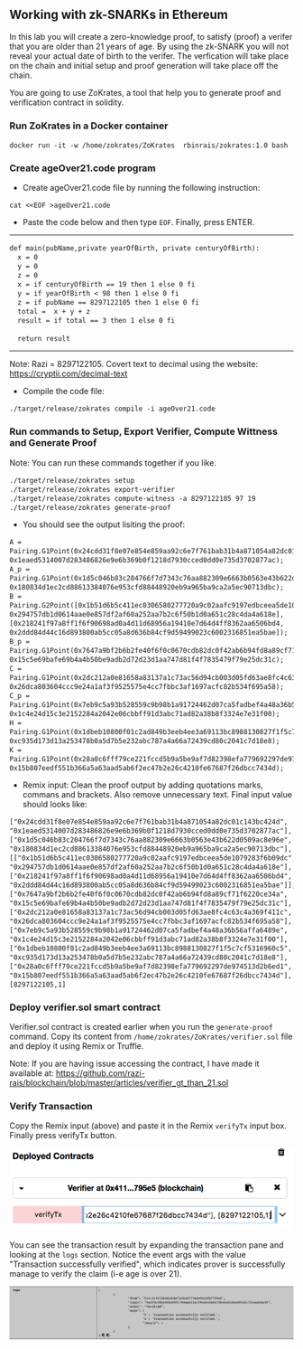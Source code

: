 
## Working with zk-SNARKs in Ethereum
In this lab you will create a zero-knowledge proof, to satisfy (proof) a verifer that you are older than 21 years of age. By using the zk-SNARK you will not reveal your actual date of birth to the verifer. The verfication will take place on the chain and initial setup and proof generation will take place off the chain. 

You are going to use ZoKrates, a tool that help you to generate proof and verification contract in solidity. 

### Run ZoKrates in a Docker container
``` 
docker run -it -w /home/zokrates/ZoKrates  rbinrais/zokrates:1.0 bash 
```

### Create ageOver21.code program

* Create ageOver21.code file by running the following instruction:
``` 
cat <<EOF >ageOver21.code 
```

* Paste the code below and then type ```EOF```. Finally, press ENTER.
-------------------------------------------------------------------

```
def main(pubName,private yearOfBirth, private centuryOfBirth):
  x = 0
  y = 0
  z = 0
  x = if centuryOfBirth == 19 then 1 else 0 fi
  y = if yearOfBirth < 98 then 1 else 0 fi
  z = if pubName == 8297122105 then 1 else 0 fi
  total =  x + y + z 
  result = if total == 3 then 1 else 0 fi
  
  return result 
```
-------------------------------------------------------------------
 Note: Razi = 8297122105. Covert text to decimal using the website: https://cryptii.com/decimal-text

* Compile the code file:

```
./target/release/zokrates compile -i ageOver21.code 
```

### Run commands to Setup, Export Verifier, Compute Wittness and Generate Proof

Note: You can run these commands together if you like.

```
./target/release/zokrates setup
./target/release/zokrates export-verifier
./target/release/zokrates compute-witness -a 8297122105 97 19
./target/release/zokrates generate-proof
```

* You should see the output lisiting the proof:
```
A = Pairing.G1Point(0x24cdd31f8e07e854e859aa92c6e7f761bab31b4a871054a82dc01c143bc424d, 0x1eaed5314007d283486826e9e6b369b0f1218d7930cced0dd0e735d3702877ac);
A_p = Pairing.G1Point(0x1d5c046b83c204766f7d7343c76aa882309e6663b0563e43b622d0509ac8e96e, 0x180834d1ec2cd88613384076e953cfd88448920eb9a965ba9ca2a5ec90713dbc);
B = Pairing.G2Point([0x1b51d6b5c411ec0306580277720a9c02aafc9197edbceea5de1079283f6b09dc, 0x294757db1d0614aae0e857df2af60a252aa7b2c6f50b1d0a651c28c4da4a618e], [0x218241f97a8ff1f6f90698ad0a4d11d68956a19410e7d64d4ff8362aa6506bd4, 0x2ddd84d44c16d893800ab5cc05a8d636b84cf9d59499023c6002316851ea5bae]);
B_p = Pairing.G1Point(0x7647a9bf2b6b2fe40f6f0c0670cdb82dc0f42ab6b94fd8a89cf71f6220ce34a, 0x15c5e69bafe69b4a4b50be9adb2d72d23d1aa747d81f4f7835479f79e25dc31c);
C = Pairing.G1Point(0x2dc212a0e81658a83137a1c73ac56d94cb003d05fd63ae8fc4c63c4a369f411c, 0x26dca803604ccc9e24a1af3f9525575e4cc7fbbc3af1697acfc82b534f695a58);
C_p = Pairing.G1Point(0x7eb9c5a93b528559c9b98b1a91724462d07ca5fadbef4a48a36b56affa6489e, 0x1c4e24d15c3e2152284a2042e06cbbff91d3abc71ad82a38b8f3324e7e31f00);
H = Pairing.G1Point(0x1dbeb10800f01c2ad849b3eeb4ee3a69113bc8988130827f1f5c7cf5316960c5, 0xc935d173d13a253478b0a5d7b5e232abc787a4a66a72439cd80c2041c7d18e8);
K = Pairing.G1Point(0x28a0c6fff79ce221fccd5b9a5be9af7d82398efa779692297de974513d2b6ed1, 0x15b807eedf551b366a5a63aad5ab6f2ec47b2e26c4210fe67687f26dbcc7434d);
```

* Remix input: Clean the proof output by adding quotations marks, commans and brackets. Also remove unnecessary text. Final
input value should looks like:

```
["0x24cdd31f8e07e854e859aa92c6e7f761bab31b4a871054a82dc01c143bc424d", "0x1eaed5314007d283486826e9e6b369b0f1218d7930cced0dd0e735d3702877ac"],
["0x1d5c046b83c204766f7d7343c76aa882309e6663b0563e43b622d0509ac8e96e", "0x180834d1ec2cd88613384076e953cfd88448920eb9a965ba9ca2a5ec90713dbc"],
[["0x1b51d6b5c411ec0306580277720a9c02aafc9197edbceea5de1079283f6b09dc", "0x294757db1d0614aae0e857df2af60a252aa7b2c6f50b1d0a651c28c4da4a618e"], ["0x218241f97a8ff1f6f90698ad0a4d11d68956a19410e7d64d4ff8362aa6506bd4", "0x2ddd84d44c16d893800ab5cc05a8d636b84cf9d59499023c6002316851ea5bae"]],
["0x7647a9bf2b6b2fe40f6f0c0670cdb82dc0f42ab6b94fd8a89cf71f6220ce34a", "0x15c5e69bafe69b4a4b50be9adb2d72d23d1aa747d81f4f7835479f79e25dc31c"],
["0x2dc212a0e81658a83137a1c73ac56d94cb003d05fd63ae8fc4c63c4a369f411c", "0x26dca803604ccc9e24a1af3f9525575e4cc7fbbc3af1697acfc82b534f695a58"],
["0x7eb9c5a93b528559c9b98b1a91724462d07ca5fadbef4a48a36b56affa6489e", "0x1c4e24d15c3e2152284a2042e06cbbff91d3abc71ad82a38b8f3324e7e31f00"],
["0x1dbeb10800f01c2ad849b3eeb4ee3a69113bc8988130827f1f5c7cf5316960c5", "0xc935d173d13a253478b0a5d7b5e232abc787a4a66a72439cd80c2041c7d18e8"],
["0x28a0c6fff79ce221fccd5b9a5be9af7d82398efa779692297de974513d2b6ed1", "0x15b807eedf551b366a5a63aad5ab6f2ec47b2e26c4210fe67687f26dbcc7434d"],
[8297122105,1]
```
### Deploy verifier.sol smart contract

Verifier.sol contract is created earlier when you run the ```generate-proof``` command. Copy its content from ```/home/zokrates/ZoKrates/verifier.sol``` file and deploy it using Remix or Truffle.
  
  Note: If you are having issue accessing the contract, I have made it available at:
  https://github.com/razi-rais/blockchain/blob/master/articles/verifier_gt_than_21.sol
  
### Verify Transaction 
Copy the Remix input (above) and paste it in the Remix ```verifyTx``` input box. Finally press verifyTx button.

<img src="https://github.com/razi-rais/blockchain/blob/master/articles/images/verifyTx.png">

You can see the transaction result by expanding the transaction pane and looking at the ```logs``` section. Notice the 
event args with the value "Transaction successfully verified", which indicates prover is successfully manage to verify the claim (i-e age is over 21). 

<img src="https://github.com/razi-rais/blockchain/blob/master/articles/images/verifyTx-Logs.png"> 
